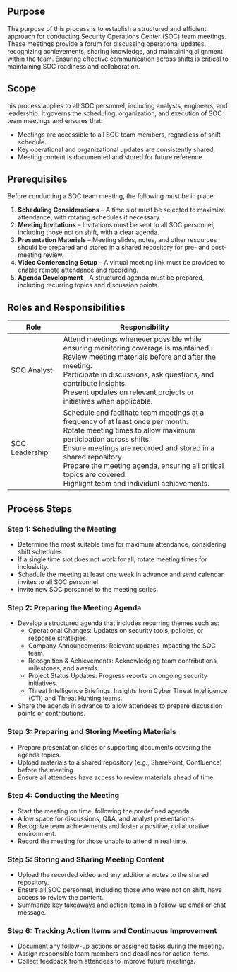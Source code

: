 ## Purpose
The purpose of this process is to establish a structured and efficient approach for conducting Security Operations Center (SOC) team meetings. These meetings provide a forum for discussing operational updates, recognizing achievements, sharing knowledge, and maintaining alignment within the team. Ensuring effective communication across shifts is critical to maintaining SOC readiness and collaboration.

## Scope
his process applies to all SOC personnel, including analysts, engineers, and leadership. It governs the scheduling, organization, and execution of SOC team meetings and ensures that:

- Meetings are accessible to all SOC team members, regardless of shift schedule.
- Key operational and organizational updates are consistently shared.
- Meeting content is documented and stored for future reference.

## **Prerequisites**

Before conducting a SOC team meeting, the following must be in place:

1. **Scheduling Considerations** – A time slot must be selected to maximize attendance, with rotating schedules if necessary.
2. **Meeting Invitations** – Invitations must be sent to all SOC personnel, including those not on shift, with a clear agenda.
3. **Presentation Materials** – Meeting slides, notes, and other resources should be prepared and stored in a shared repository for pre- and post-meeting review.
4. **Video Conferencing Setup** – A virtual meeting link must be provided to enable remote attendance and recording.
5. **Agenda Development** – A structured agenda must be prepared, including recurring topics and discussion points.
## Roles and Responsibilities

| Role           | Responsibility                                                                                                                                                                                                                                                                                                                                    |
| -------------- | ------------------------------------------------------------------------------------------------------------------------------------------------------------------------------------------------------------------------------------------------------------------------------------------------------------------------------------------------- |
| SOC Analyst    | Attend meetings whenever possible while ensuring monitoring coverage is maintained.<br>Review meeting materials before and after the meeting.<br>Participate in discussions, ask questions, and contribute insights.<br>Present updates on relevant projects or initiatives when applicable.                                                      |
| SOC Leadership | Schedule and facilitate team meetings at a frequency of at least once per month.<br>Rotate meeting times to allow maximum participation across shifts.<br>Ensure meetings are recorded and stored in a shared repository.<br>Prepare the meeting agenda, ensuring all critical topics are covered.<br>Highlight team and individual achievements. |
## Process Steps
### **Step 1: Scheduling the Meeting**

- Determine the most suitable time for maximum attendance, considering shift schedules.
- If a single time slot does not work for all, rotate meeting times for inclusivity.
- Schedule the meeting at least one week in advance and send calendar invites to all SOC personnel.
- Invite new SOC personnel to the meeting series.

### **Step 2: Preparing the Meeting Agenda**

- Develop a structured agenda that includes recurring themes such as:
    - Operational Changes: Updates on security tools, policies, or response strategies.
    - Company Announcements: Relevant updates impacting the SOC team.
    - Recognition & Achievements: Acknowledging team contributions, milestones, and awards.
    - Project Status Updates: Progress reports on ongoing security initiatives.
    - Threat Intelligence Briefings: Insights from Cyber Threat Intelligence (CTI) and Threat Hunting teams.
- Share the agenda in advance to allow attendees to prepare discussion points or contributions.

### **Step 3: Preparing and Storing Meeting Materials**

- Prepare presentation slides or supporting documents covering the agenda topics.
- Upload materials to a shared repository (e.g., SharePoint, Confluence) before the meeting.
- Ensure all attendees have access to review materials ahead of time.

### **Step 4: Conducting the Meeting**

- Start the meeting on time, following the predefined agenda.
- Allow space for discussions, Q&A, and analyst presentations.
- Recognize team achievements and foster a positive, collaborative environment.
- Record the meeting for those unable to attend in real time.

### **Step 5: Storing and Sharing Meeting Content**

- Upload the recorded video and any additional notes to the shared repository.
- Ensure all SOC personnel, including those who were not on shift, have access to review the content.
- Summarize key takeaways and action items in a follow-up email or chat message.

### **Step 6: Tracking Action Items and Continuous Improvement**

- Document any follow-up actions or assigned tasks during the meeting.
- Assign responsible team members and deadlines for action items.
- Collect feedback from attendees to improve future meetings.